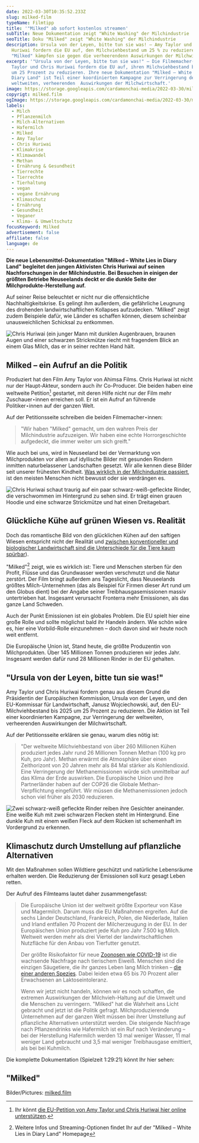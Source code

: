 ```yaml
---
date: 2022-03-30T10:35:52.233Z
slug: milked-film
typeName: Filmtipp
title: '"Milked" ab sofort kostenlos streamen'
subTitle: Neue Dokumentation zeigt "White Washing" der Milchindustrie
seoTitle: Doku "Milked" zeigt "White Washing" der Milchindustrie
description: Ursula von der Leyen, bitte tun sie was! – Amy Taylor und Chris
  Huriwai fordern die EU auf, den Milchviehbestand um 25 % zu reduzieren. Mit
  "Milked" kämpfen sie gegen die verheerendenn Auswirkungen der Milchwirtschaft.
excerpt: '"Ursula von der Leyen, bitte tun sie was!" – Die Filmemacher⋆innen Amy
  Taylor und Chris Huriwai fordern die EU auf, ihren Milchviehbestand bis 2025
  um 25 Prozent zu reduzieren. Ihre neue Dokumentation "Milked – White Lies in
  Diary Land" ist Teil einer koordinierten Kampagne zur Verringerung der
  weltweiten, verheerenden  Auswirkungen der Milchwirtschaft.'
image: https://storage.googleapis.com/cardamonchai-media/2022-03-30/milked-jpg-imagine-080808_3b3b5d_1024_768/640.webp
copyrigt: milked.film
ogImage: https://storage.googleapis.com/cardamonchai-media/2022-03-30/milked-fb-png-imagine-080808_545383_1200_628/640.webp
labels:
  - Milch
  - Pflanzenmilch
  - Milch-Alternativen
  - Hafermilch
  - Milked
  - Amy Taylor
  - Chris Huriwai
  - Klimakrise
  - Klimawandel
  - Methan
  - Ernährung & Gesundheit
  - Tierrechte
  - Tierrechte
  - Tierhaltung
  - vegan
  - vegane Ernährung
  - Klimaschutz
  - Ernährung
  - Gesundheit
  - Veganer
  - Klima- & Umweltschutz
focusKeyword: Milked
advertisement: false
affiliate: false
language: de
---
```

**Die neue Lebensmittel-Dokumentation "Milked – White Lies in Diary Land" begleitet den jungen Aktivisten Chris Huriwai auf seinen Nachforschungen in der Milchindustrie. Bei Besuchen in einigen der größten Betriebe Neuseelands deckt er die dunkle Seite der Milchprodukte-Herstellung auf.**

Auf seiner Reise beleuchtet er nicht nur die offensichtliche Nachhaltigkeitskrise. Es gelingt ihm außerdem, die gefährliche Leugnung des drohenden landwirtschaftlichen Kollapses aufzudecken. "Milked" zeigt zudem Beispiele dafür, wie Länder es schaffen können, diesem scheinbar unausweichlichen Schicksal zu entkommen.

![Chris Huriwai (ein junger Mann mit dunklen Augenbrauen, braunen Augen und einer schwarzen Strickmütze riecht mit fragendem Blick an einem Glas Milch, das er in seiner rechten Hand hält.](https://storage.googleapis.com/cardamonchai-media/2022-03-30/milked-1-jpg-imagine-080808_5e534c_1200_628/640.webp "Chris Huriwai riecht an einem Glas Milch.")

## Milked – ein Aufruf an die Politik

Produziert hat den Film Amy Taylor von Ahimsa Films. Chris Huriwai ist nicht nur der Haupt-Akteur, sondern auch ihr Co-Producer. Die beiden haben eine weltweite Petition[^1] gestartet, mit deren Hilfe nicht nur der Film mehr Zuschauer⋆innen erreichen soll. Er ist ein Aufruf an führende Politiker⋆innen auf der ganzen Welt.

Auf der Petitionsseite schreiben die beiden Filmemacher⋆innen:

> "Wir haben "Milked" gemacht, um den wahren Preis der Milchindustrie aufzuzeigen. Wir haben eine echte Horrorgeschichte aufgedeckt, die immer weiter um sich greift."

Wie auch bei uns, wird in Neuseeland bei der Vermarktung von Milchprodukten vor allem auf idyllische Bilder mit gesunden Rindern inmitten naturbelassener Landschaften gesetzt. Wir alle kennen diese Bilder seit unserer frühesten Kindheit. [Was wirklich in der Milchindustrie passiert](/2014/09/pflanzenmilch-wieso-denn-bloss/), ist den meisten Menschen nicht bewusst oder sie verdrängen es.

![Chris Huriwai schaut traurig auf ein paar schwarz-weiß-gefleckte Rinder, die verschwommen im Hintergrund zu sehen sind. Er trägt einen grauen Hoodie und eine schwarze Strickmütze und hat einen Dreitagebart.](https://storage.googleapis.com/cardamonchai-media/2022-03-30/milked-2-jpg-imagine-787858_676354_1200_628/640.webp "Chris Huriwai nimmt die Milchwirtschaft genau unter die Lupe.")

## Glückliche Kühe auf grünen Wiesen vs. Realität

Doch das romantische Bild von den glücklichen Kühen auf den saftigen Wiesen entspricht nicht der Realität und [zwischen konventioneller und biologischer Landwirtschaft sind die Unterschiede für die Tiere kaum spürbar](/2014/09/pflanzenmilch-wieso-denn-bloss/)).

"Milked"[^2] zeigt, wie es wirklich ist: Tiere und Menschen sterben für den Profit, Flüsse und das Grundwasser werden verschmutzt und die Natur zerstört. Der Film bringt außerdem ans Tageslicht, dass Neuseelands größtes Milch-Unternehmen (das als Beispiel für Firmen dieser Art rund um den Globus dient) bei der Angabe seiner Treibhausgasemissionen massiv untertrieben hat. Insgesamt verursacht Fronterra mehr Emissionen, als das ganze Land Schweden.

Auch der Punkt Emissionen ist ein globales Problem. Die EU spielt hier eine große Rolle und sollte möglichst bald ihr Handeln ändern. Wie schön wäre es, hier eine Vorbild-Rolle einzunehmen – doch davon sind wir heute noch weit entfernt.

Die Europäische Union ist, Stand heute, die größte Produzentin von Milchprodukten. Über 145 Millionen Tonnen produzieren wir jedes Jahr. Insgesamt werden dafür rund 28 Millionen Rinder in der EU gehalten.

## "Ursula von der Leyen, bitte tun sie was!"

Amy Taylor und Chris Huriwai fordern genau aus diesem Grund  die Präsidentin der Europäischen Kommission, Ursula von der Leyen, und den EU-Kommissar für Landwirtschaft, Janusz Wojciechowski, auf, den EU-Milchviehbestand bis 2025 um 25 Prozent zu reduzieren. Die Aktion ist Teil einer koordinierten Kampagne, zur Verringerung der weltweiten, verheerenden Auswirkungen der Milchwirtschaft.

Auf der Petitionsseite erklären sie genau, warum dies nötig ist:

> "Der weltweite Milchviehbestand von über 260 Millionen Kühen  produziert jedes Jahr rund 26 Millionen Tonnen Methan (100 kg pro Kuh, pro Jahr). Methan erwärmt die Atmosphäre über einen Zeithorizont von 20 Jahren mehr als 84 Mal stärker als Kohlendioxid. Eine Verringerung der Methanemissionen würde sich unmittelbar auf das Klima der Erde auswirken. Die Europäische Union und ihre Partnerländer haben auf der COP26 die Globale Methan-Verpflichtung eingeführt. Wir müssen die Methanemissionen jedoch schon viel früher als 2030 reduzieren.

![Zwei schwarz-weiß gefleckte Rinder reiben ihre Gesichter aneinander. Eine weiße Kuh mit zwei schwarzen Flecken steht im Hintergrund. Eine dunkle Kuh mit einem weißen Fleck auf dem Rücken ist schemenhaft im Vordergrund zu erkennen.](https://storage.googleapis.com/cardamonchai-media/2022-03-30/milked-3-jpg-imagine-181818_525656_1200_628/640.webp "Der weltweite Milchviehbestand ist zu groß")

## Klimaschutz durch Umstellung auf pflanzliche Alternativen

Mit den Maßnahmen sollen Wildtiere geschützt und natürliche Lebensräume erhalten werden. Die Reduzierung der Emissionen soll kurz gesagt Leben retten.

Der Aufruf des Filmteams lautet daher zusammengefasst:

> Die Europäische Union ist der weltweit größte Exporteur von Käse und Magermilch. Darum muss die EU Maßnahmen ergreifen. Auf die sechs Länder Deutschland, Frankreich, Polen, die Niederlade, Italien und Irland entfallen 70 Prozent der Milcherzeugung in der EU. In der Europäischen Union produziert jede Kuh pro Jahr 7.500 kg Milch. Weltweit werden mehr als drei Viertel der landwirtschaftlichen Nutzfläche für den Anbau von Tierfutter genutzt.
>
> Der größte Risikofaktor für neue [Zoonosen wie COVID-19](/2020/04/inger-andersen-un-covid-19/) ist die wachsende Nachfrage nach tierischem Eiweiß. Menschen sind die einzigen Säugetiere, die ihr ganzes Leben lang Milch trinken – [die einer anderen Spezies](/2018/04/saeuglinge/). Dabei leiden etwa 65 bis 70 Prozent aller Erwachsenen an Laktoseintoleranz.
>
> Wenn wir jetzt nicht handeln, können wir es noch schaffen, die extremen Auswirkungen der Milchvieh-Haltung auf die Umwelt und die Menschen zu verringern. "Milked" hat die Wahrheit ans Licht gebracht und jetzt ist die Politik gefragt. Milchproduzierende Unternehmen auf der ganzen Welt müssen bei ihrer Umstellung auf pflanzliche Alternativen unterstützt werden. Die steigende Nachfrage nach Pflanzendrinks wie Hafermilch ist ein Ruf nach Veränderung – bei der Herstellung Hafermilch werden 13 mal weniger Wasser, 11 mal weniger Land gebraucht und 3,5 mal weniger Treibhausgase emittiert, als bei bei Kuhmilch.

Die komplette Dokumentation (Spielzeit 1:29:21) könnt Ihr hier sehen:

## "Milked"

<YouTube id="MCwpsMtmMhM" />

[^1]: Ihr könnt [die EU-Petition von Amy Taylor und Chris Huriwai hier online unterstützen](https://www.change.org/p/we-made-milked-help-support-a-25-reduction-in-the-global-dairy-herd-by-2025-2).

[^2]: Weitere Infos und Streaming-Optionen findet Ihr auf der "Milked – White Lies in Diary Land" Homepage

Bilder/Pictures: [milked.film](https://milked.film/)
